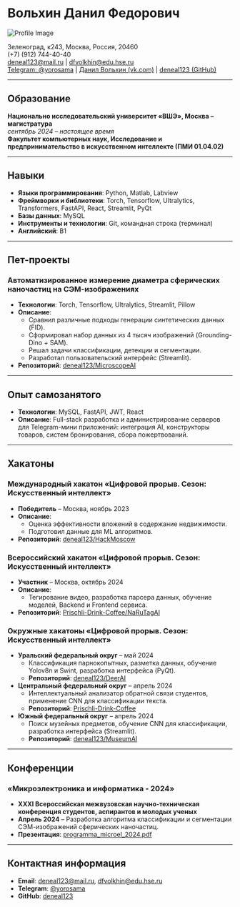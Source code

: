 # Вольхин Данил Федорович

![Profile Image](https://avatars.githubusercontent.com/u/52132611?v=4)

Зеленоград, к243, Москва, Россия, 20460  
(+7) (912) 744-40-40  
deneal123@mail.ru | dfvolkhin@edu.hse.ru  
[Telegram: @yorosama](https://t.me/yorosama) | [Данил Вольхин (vk.com)](https://vk.com) | [deneal123 (GitHub)](https://github.com/deneal123)

---

## Образование

**Национально исследовательский университет «ВШЭ», Москва – магистратура**  
*сентябрь 2024 – настоящее время*  
**Факультет компьютерных наук, Исследование и предпринимательство в искусственном интеллекте (ПМИ 01.04.02)**

---

## Навыки

- **Языки программирования**: Python, Matlab, Labview
- **Фреймворки и библиотеки**: Torch, Tensorflow, Ultralytics, Transformers, FastAPI, React, Streamlit, PyQt
- **Базы данных**: MySQL
- **Инструменты и технологии**: Git, командная строка (терминал)
- **Английский**: B1

---

## Пет-проекты

### Автоматизированное измерение диаметра сферических наночастиц на СЭМ-изображениях
- **Технологии**: Torch, Tensorflow, Ultralytics, Streamlit, Pillow
- **Описание**:
  - Сравнил различные подходы генерации синтетических данных (FID).
  - Сформировал набор данных из 4 тысяч изображений (Grounding-Dino + SAM).
  - Решал задачи классификации, детекции и сегментации.
  - Разработал пользовательский интерфейс (Streamlit).
- **Репозиторий**: [deneal123/MicroscopeAI](https://github.com/deneal123/MicroscopeAI)

---

## Опыт самозанятого

- **Технологии**: MySQL, FastAPI, JWT, React
- **Описание**: Full-stack разработка и администрирование серверов для Telegram-мини приложений: интеграция AI, конструкторы товаров, систем бронирования, сбора пожертвований.

---

## Хакатоны

### Международный хакатон «Цифровой прорыв. Сезон: Искусственный интеллект»
- **Победитель** – Москва, ноябрь 2023
- **Описание**:
  - Оценка эффективности вложений в содержание недвижимости.
  - Подготовил данные для ML алгоритмов.
- **Репозиторий**: [deneal123/HackMoscow](https://github.com/deneal123/HackMoscow)

### Всероссийский хакатон «Цифровой прорыв. Сезон: Искусственный интеллект»
- **Участник** – Москва, октябрь 2024
- **Описание**:
  - Тегирование видео, разработка парсера данных, обучение моделей, Backend и Frontend сервиса.
- **Репозиторий**: [Prischli-Drink-Coffee/NaRuTagAI](https://github.com/Prischli-Drink-Coffee/NaRuTagAI)

### Окружные хакатоны «Цифровой прорыв. Сезон: Искусственный интеллект»
- **Уральский федеральный округ** – май 2024
  - Классификация парнокопытных, разметка данных, обучение Yolov8n и Swint, разработка интерфейса (PyQt).
  - **Репозиторий**: [deneal123/DeerAI](https://github.com/deneal123/DeerAI)
- **Центральный федеральный округ** – апрель 2024
  - Интеллектуальный анализатор обратной связи студентов, применение CNN для классификации текста.
  - **Репозиторий**: [Prischli-Drink-Coffee](https://github.com/Prischli-Drink-Coffee)
- **Южный федеральный округ** – апрель 2024
  - Поиск музейных предметов, обучение CNN для классификации, разработка интерфейса (Streamlit).
  - **Репозиторий**: [deneal123/MuseumAI](https://github.com/deneal123/MuseumAI)

---

## Конференции

### «Микроэлектроника и информатика - 2024»
- **XXXI Всероссийская межвузовская научно-техническая конференция студентов, аспирантов и молодых ученых**
- **Апрель 2024** – Разработка алгоритма классификации и сегментации СЭМ-изображений сферических наночастиц.
- **Презентация**: [programma_microel_2024.pdf](https://miet.ru)

---

## Контактная информация

- **Email**: deneal123@mail.ru, dfvolkhin@edu.hse.ru
- **Telegram**: [@yorosama](https://t.me/yorosama)
- **GitHub**: [deneal123](https://github.com/deneal123)

<!--
**deneal123/deneal123** is a ✨ _special_ ✨ repository because its `README.md` (this file) appears on your GitHub profile.

Here are some ideas to get you started:

- 🔭 I’m currently working on ...
- 🌱 I’m currently learning ...
- 👯 I’m looking to collaborate on ...
- 🤔 I’m looking for help with ...
- 💬 Ask me about ...
- 📫 How to reach me: ...
- 😄 Pronouns: ...
- ⚡ Fun fact: ...
-->
